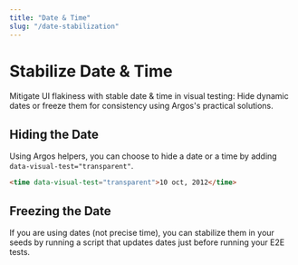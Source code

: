 ```yaml
---
title: "Date & Time"
slug: "/date-stabilization"
---
```


# Stabilize Date & Time

Mitigate UI flakiness with stable date & time in visual testing: Hide dynamic dates or freeze them for consistency using Argos's practical solutions.

## Hiding the Date

Using Argos helpers, you can choose to hide a date or a time by adding `data-visual-test="transparent"`.

```html
<time data-visual-test="transparent">10 oct, 2012</time>
```

## Freezing the Date

If you are using dates (not precise time), you can stabilize them in your seeds by running a script that updates dates just before running your E2E tests.
